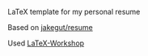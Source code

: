 LaTeX template for my personal resume

Based on [jakegut/resume](https://github.com/jakegut/resume)

Used [LaTeX-Workshop](https://github.com/Jeff-Tian/LaTeX-Workshop)
